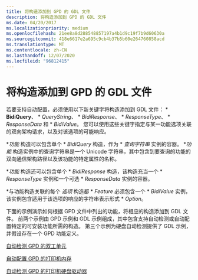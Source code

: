 ```yaml
---
title: 将构造添加到 GPD 的 GDL 文件
description: 将构造添加到 GPD 的 GDL 文件
ms.date: 04/20/2017
ms.localizationpriority: medium
ms.openlocfilehash: 21ee8a8d288548857197a4b1d9c19f7b9d60630a
ms.sourcegitcommit: 418e6617e2a695c9cb4b37b5b60e264760858acd
ms.translationtype: MT
ms.contentlocale: zh-CN
ms.lasthandoff: 12/07/2020
ms.locfileid: "96812415"
---
```

# <a name="adding-constructs-to-your-gdl-file-for-gpd"></a>将构造添加到 GPD 的 GDL 文件


若要支持自动配置，必须使用以下新关键字将构造添加到 GDL 文件： \* **BidiQuery**、 \* *_QueryString_*、 \* *_BidiResponse_*、 \* *_ResponseType_*、 \* *_ResponseData_* 和 \* *_BidiValue_*。 您可以使用这些关键字指定与某一功能选项关联的双向架构请求，以及对该选项的可能响应。

\**_功能_* 构造可以包含单个 \* *_BidiQuery_* 构造，作为 \* *_查询字符串_* 实例的容器。 \**_功能_* 构造实例中的查询字符串是一个 Unicode 字符串，其中包含到要查询的功能的双向通信架构路径以及该功能的特定属性的名称。

\**_功能_* 构造还可以包含单个 \* *_BidiResponse_* 构造，该构造充当一个 \* *_ResponseType_* 实例和一个可选 \* *_ResponseData_* 实例的容器。

\*与功能构造关联的每个 *_选项_* 构造都 \* *_Feature_* 必须包含一个 \* *_BidiValue_* 实例，该实例包含适用于该选项的响应的字符串表示形式 \* *_Option_*。

下面的示例演示如何根据 GPD 文件中列出的功能，将相应的构造添加到 GDL 文件。 前两个示例由 GPD 示例和 GDL 示例组成，其中包含支持自动检测或自动配置特定的可安装功能所需的构造。 第三个示例为硬盘自动检测提供了 GDL 示例，并假设存在一个 GPD 功能定义。

[自动检测 GPD 的双工单元](autodetecting-the-duplex-unit-for-gpd.md)

[自动配置 GPD 的打印机内存](autoconfiguring-the-printer-s-memory-for-gpd.md)

[自动检测 GPD 的打印机硬盘驱动器](autodetecting-the-printer-s-hard-drive-for-gpd.md)

 

 




